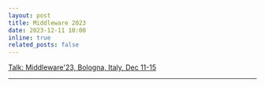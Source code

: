 ```yaml
---
layout: post
title: Middleware 2023
date: 2023-12-11 10:00
inline: true
related_posts: false
---
```


[Talk: Middleware'23, Bologna, Italy, Dec 11-15](https://middleware-conf.github.io/2023/full-program/)

---